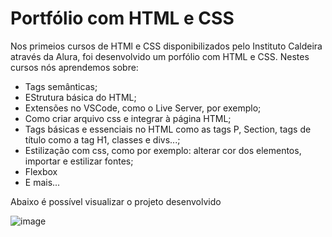 # Portfólio com HTML e CSS
Nos primeios cursos de HTMl e CSS disponibilizados pelo Instituto Caldeira através da Alura, foi desenvolvido um porfólio com HTML e CSS. Nestes cursos nós aprendemos sobre:
- Tags semânticas;
- EStrutura básica do HTML;
- Extensões no VSCode, como o Live Server, por exemplo;
- Como criar arquivo css e integrar à página HTML;
- Tags básicas e essenciais no HTML como as tags P, Section, tags de título como a tag H1, classes e divs...;
- Estilização com css, como por exemplo: alterar cor dos elementos, importar e estilizar fontes;
- Flexbox
- E mais...

Abaixo é possível visualizar o projeto desenvolvido

![image](https://github.com/KimberlyFigueira/Instituto-Caldeira/assets/77189081/2d980bd1-f817-4d2a-9187-fc45260933f3)
